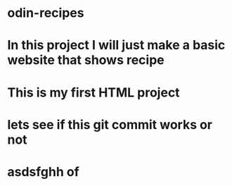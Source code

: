 # odin-recipes
# In this project I will just make a basic website that shows recipe 
# This is my first HTML project
# lets see if this git commit works or not
# asdsfghh of